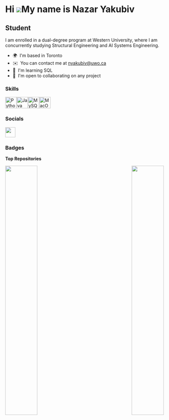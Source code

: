 Hi ![](https://user-images.githubusercontent.com/18350557/176309783-0785949b-9127-417c-8b55-ab5a4333674e.gif)My name is Nazar Yakubiv
=====================================================================================================================================

Student
-------

I am enrolled in a dual-degree program at Western University, where I am concurrently studying Structural Engineering and AI Systems Engineering.

* 🌍  I'm based in Toronto
* ✉️  You can contact me at [nyakubiv@uwo.ca](mailto:nyakubiv@uwo.ca)
* 🧠  I'm learning SQL
* 🤝  I'm open to collaborating on any project

### Skills


<p align="left">
<a href="https://www.python.org/" target="_blank" rel="noreferrer"><img src="https://raw.githubusercontent.com/danielcranney/readme-generator/main/public/icons/skills/python-colored.svg" width="36" height="36" alt="Python" /></a><a href="https://www.oracle.com/java/" target="_blank" rel="noreferrer"><img src="https://raw.githubusercontent.com/danielcranney/readme-generator/main/public/icons/skills/java-colored.svg" width="36" height="36" alt="Java" /></a><a href="https://www.mysql.com/" target="_blank" rel="noreferrer"><img src="https://raw.githubusercontent.com/danielcranney/readme-generator/main/public/icons/skills/mysql-colored.svg" width="36" height="36" alt="MySQL" /></a><a href="https://apple.com" target="_blank" rel="noreferrer"><img src="https://raw.githubusercontent.com/danielcranney/readme-generator/main/public/icons/skills/macos-colored.svg" width="36" height="36" alt="MacOS" /></a>
</p>


### Socials

<p align="left"> <a href="https://www.github.com/nazary1212" target="_blank" rel="noreferrer"> <picture> <source media="(prefers-color-scheme: dark)" srcset="https://raw.githubusercontent.com/danielcranney/readme-generator/main/public/icons/socials/github-dark.svg" /> <source media="(prefers-color-scheme: light)" srcset="https://raw.githubusercontent.com/danielcranney/readme-generator/main/public/icons/socials/github.svg" /> <img src="https://raw.githubusercontent.com/danielcranney/readme-generator/main/public/icons/socials/github.svg" width="32" height="32" /> </picture> </a></p>

### Badges

<b>Top Repositories</b>

<div width="100%" align="center"><a href="https://github.com/nazary1212/FlyX-Project" align="left"><img align="left" width="45%" src="https://github-readme-stats.vercel.app/api/pin/?username=nazary1212&repo=FlyX-Project&title_color=3382ed&text_color=ffffff&icon_color=444e59&bg_color=000000&hide_border=true&locale=en" /></a><a href="https://github.com/nazary1212/undergraduate-courses" align="right"><img align="right" width="45%" src="https://github-readme-stats.vercel.app/api/pin/?username=nazary1212&repo=undergraduate-courses&title_color=3382ed&text_color=ffffff&icon_color=444e59&bg_color=000000&hide_border=true&locale=en" /></a></div><br /><br /><br /><br /><br /><br /><br />
